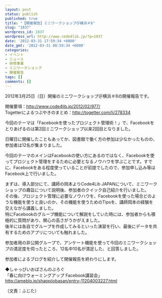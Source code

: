 ```yaml
---
layout: post
status: publish
published: true
title: "【開催報告】ミニワークショップ＠横浜＃6"
slug: "1037"
wordpress_id: 1037
wordpress_url: http://www.code4lib.jp/?p=1037
date: '2012-03-31 17:59:34 +0000'
date_gmt: '2012-03-31 08:59:34 +0000'
categories:
- イベント
- ニュース
- 研修事業
- ミニワークショップ
- 開催報告
tags: []
comments: []
---
```

<p>2012年3月25日（日）開催のミニワークショップ＠横浜＃6の開催報告です。</p>
<p>開催要項：<a href="http://www.code4lib.jp/2012/02/977/">http://www.code4lib.jp/2012/02/977/</a><br />
Togetterによるつぶやきのまとめ：<a href="http://togetter.com/li/278334">http://togetter.com/li/278334</a></p>
<p>今回のテーマは「Facebookを使ったプロジェクト管理術！」で、Facebookをとりあげるのは第2回ミニワークショップ以来2回目となりました。</p>
<p>日曜日に開催したこともあってか、図書館で働く方の参加は少なかったものの、参加者は12名が集まりました。</p>
<p>今回のテーマのメインはFacebookの使い方にあるのではなく、Facebookを使ってプロジェクト管理をするために必要となるノウハウを学ぶことです。すでに、Facebookをある程度使っていることが前提でしたので、参加申し込み等はFacebook上で行いました。</p>
<p>まずは、導入部分にて、講師の岡本よりCode4Lib JAPANについて、ミニワークショップの趣旨について説明後、参加者のクイック自己紹介を行いました。<br />
その後、プロジェクト管理に必要なノウハウを、Facebookを使った場合どのような機能を使うと良いのか、その機能を使うためのTipsを、講師岡本の経験を交えながら講義しました。<br />
特にFacebookのグループ機能について解説をしていた時には、参加者からも積極的に質問があり、関心の高さがうかがえました。<br />
後半には各自でグループを作成してみるといった演習を行い、最後にデータを共有するためのアプリについても触れました。</p>
<p>参加者用の非公開グループで、アンケート機能を使って今回のミニワークショップの満足度を伺ったところ、12名中10名が満足した、と回答しました。</p>
<p>参加者によるブログを紹介して開催報告を終わりにします。</p>
<p>◆しゃっぴいおばさんのぶろぐ<br />
「春に向けウォーミングアップ Facebook講習会」 <a href="hhttp://ameblo.jp/shappiiobasan/entry-11204003227.html">http://ameblo.jp/shappiiobasan/entry-11204003227.html</a></p>
<p>（文責：ふじた）</p>
